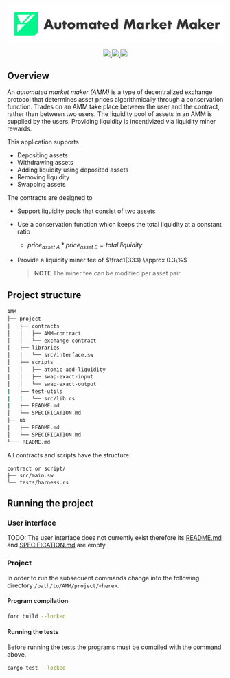 <p align="center">
    <picture>
        <source media="(prefers-color-scheme: dark)" srcset=".docs/amm_logo-dark_theme.png">
        <img alt="automated market maker logo" width="600px" src=".docs/amm_logo-light_theme.png">
    </picture>
</p>

<p align="center">
    <a href="https://crates.io/crates/forc/0.37.0" alt="forc">
        <img src="https://img.shields.io/badge/forc-v0.37.0-orange" />
    </a>
    <a href="https://crates.io/crates/fuel-core/0.17.9" alt="fuel-core">
        <img src="https://img.shields.io/badge/fuel--core-v0.17.9-yellow" />
    </a>
    <a href="https://crates.io/crates/fuels/0.41.0" alt="forc">
        <img src="https://img.shields.io/badge/fuels-v0.41.0-blue" />
    </a>
</p>

## Overview

An *automated market maker (AMM)* is a type of decentralized exchange protocol that determines asset prices algorithmically through a conservation function. Trades on an AMM take place between the user and the contract, rather than between two users. The liquidity pool of assets in an AMM is supplied by the users. Providing liquidity is incentivized via liquidity miner rewards. 

This application supports
- Depositing assets
- Withdrawing assets
- Adding liquidity using deposited assets
- Removing liquidity
- Swapping assets

The contracts are designed to
- Support liquidity pools that consist of two assets
- Use a conservation function which keeps the total liquidity at a constant ratio
    - $price_{asset\ A} * price_{asset\ B} = total\ liquidity$
- Provide a liquidity miner fee of $\frac1{333} \approx 0.3\%$

	> **NOTE** The miner fee can be modified per asset pair

## Project structure

```sh
AMM
├── project
│   ├── contracts
│   │   ├── AMM-contract
│   │   └── exchange-contract
│   ├── libraries
│   │   └── src/interface.sw
│   ├── scripts
│   │   ├── atomic-add-liquidity
│   │   ├── swap-exact-input
│   │   └── swap-exact-output
|   ├── test-utils
|   |   └── src/lib.rs
|   ├── README.md
│   └── SPECIFICATION.md
├── ui
│   ├── README.md
│   └── SPECIFICATION.md
└─── README.md
```

All contracts and scripts have the structure:

```
contract or script/
├── src/main.sw
└── tests/harness.rs
```

## Running the project

### User interface

TODO: The user interface does not currently exist therefore its [README.md](ui/README.md) and [SPECIFICATION.md](ui/SPECIFICATION.md) are empty.

### Project

In order to run the subsequent commands change into the following directory `/path/to/AMM/project/<here>`.

#### Program compilation

```bash
forc build --locked
```

#### Running the tests

Before running the tests the programs must be compiled with the command above.

```bash
cargo test --locked
```
